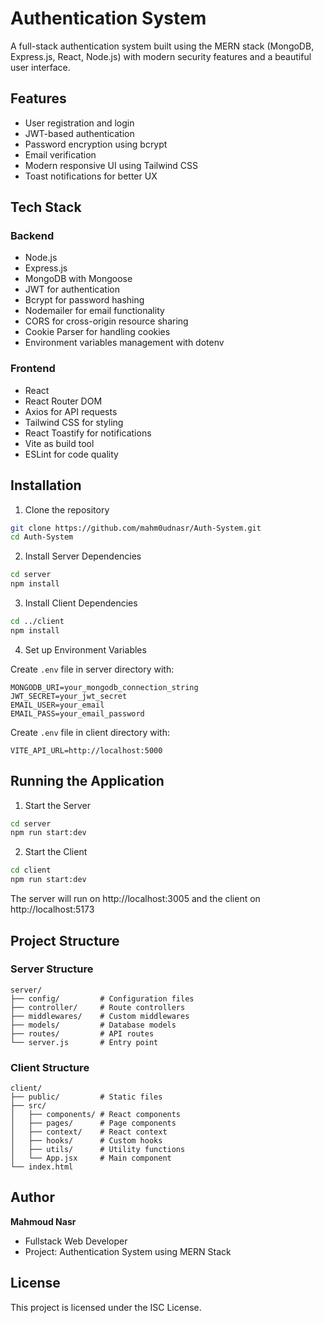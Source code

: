 # Authentication System

A full-stack authentication system built using the MERN stack (MongoDB, Express.js, React, Node.js) with modern security features and a beautiful user interface.

## Features

- User registration and login
- JWT-based authentication
- Password encryption using bcrypt
- Email verification
- Modern responsive UI using Tailwind CSS
- Toast notifications for better UX

## Tech Stack

### Backend
- Node.js
- Express.js
- MongoDB with Mongoose
- JWT for authentication
- Bcrypt for password hashing
- Nodemailer for email functionality
- CORS for cross-origin resource sharing
- Cookie Parser for handling cookies
- Environment variables management with dotenv

### Frontend
- React
- React Router DOM
- Axios for API requests
- Tailwind CSS for styling
- React Toastify for notifications
- Vite as build tool
- ESLint for code quality

## Installation

1. Clone the repository
```bash
git clone https://github.com/mahm0udnasr/Auth-System.git
cd Auth-System
```

2. Install Server Dependencies
```bash
cd server
npm install
```

3. Install Client Dependencies
```bash
cd ../client
npm install
```

4. Set up Environment Variables
   
Create `.env` file in server directory with:
```
MONGODB_URI=your_mongodb_connection_string
JWT_SECRET=your_jwt_secret
EMAIL_USER=your_email
EMAIL_PASS=your_email_password
```

Create `.env` file in client directory with:
```
VITE_API_URL=http://localhost:5000
```

## Running the Application

1. Start the Server
```bash
cd server
npm run start:dev
```

2. Start the Client
```bash
cd client
npm run start:dev
```

The server will run on http://localhost:3005 and the client on http://localhost:5173

## Project Structure

### Server Structure
```
server/
├── config/         # Configuration files
├── controller/     # Route controllers
├── middlewares/    # Custom middlewares
├── models/         # Database models
├── routes/         # API routes
└── server.js       # Entry point
```

### Client Structure
```
client/
├── public/         # Static files
├── src/
│   ├── components/ # React components
│   ├── pages/      # Page components
│   ├── context/    # React context
│   ├── hooks/      # Custom hooks
│   ├── utils/      # Utility functions
│   └── App.jsx     # Main component
└── index.html
```

## Author

**Mahmoud Nasr**
- Fullstack Web Developer
- Project: Authentication System using MERN Stack

## License

This project is licensed under the ISC License.